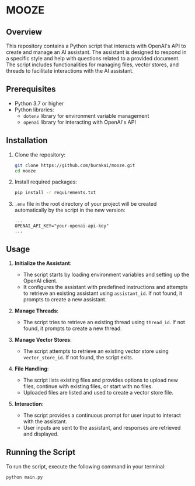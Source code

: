 # MOOZE

## Overview

This repository contains a Python script that interacts with OpenAI's API to create and manage an AI assistant. The assistant is designed to respond in a specific style and help with questions related to a provided document. The script includes functionalities for managing files, vector stores, and threads to facilitate interactions with the AI assistant.

## Prerequisites

- Python 3.7 or higher
- Python libraries:
    - `dotenv` library for environment variable management
    - `openai` library for interacting with OpenAI's API

## Installation

1. Clone the repository:
    ```sh
    git clone https://github.com/burakai/mooze.git
    cd mooze
    ```

2. Install required packages:
    ```sh
    pip install -r requirements.txt
    ```

3. `.env` file in the root directory of your project will be created automatically by the script in the new version:
    ```
    ... 
    OPENAI_API_KEY="your-openai-api-key"
    ...
    ```

## Usage

1. **Initialize the Assistant**:
    - The script starts by loading environment variables and setting up the OpenAI client.
    - It configures the assistant with predefined instructions and attempts to retrieve an existing assistant using `assistant_id`. If not found, it prompts to create a new assistant.

2. **Manage Threads**:
    - The script tries to retrieve an existing thread using `thread_id`. If not found, it prompts to create a new thread.

3. **Manage Vector Stores**:
    - The script attempts to retrieve an existing vector store using `vector_store_id`. If not found, the script exits.

4. **File Handling**:
    - The script lists existing files and provides options to upload new files, continue with existing files, or start with no files.
    - Uploaded files are listed and used to create a vector store file.

5. **Interaction**:
    - The script provides a continuous prompt for user input to interact with the assistant.
    - User inputs are sent to the assistant, and responses are retrieved and displayed.

## Running the Script

To run the script, execute the following command in your terminal:

```sh
python main.py
